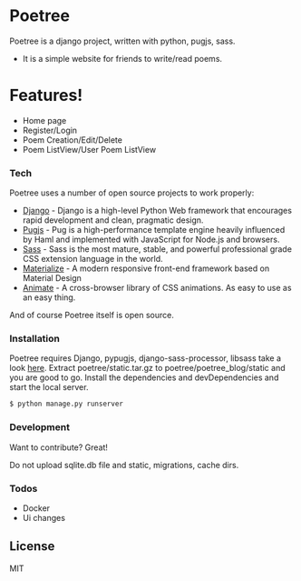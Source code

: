 # Poetree

Poetree is a django project, written with python, pugjs, sass.

  - It is a simple website for friends to write/read poems.
# Features!

  - Home page
  - Register/Login
  - Poem Creation/Edit/Delete
  - Poem ListView/User Poem ListView

### Tech

Poetree uses a number of open source projects to work properly:

* [Django](https://www.djangoproject.com/) - Django is a high-level Python Web framework that encourages rapid development and clean, pragmatic design.
* [Pugjs](https://pugjs.org/api/getting-started.html) - Pug is a high-performance template engine heavily influenced by Haml and implemented with JavaScript for Node.js and browsers.
* [Sass](https://sass-lang.com/) - Sass is the most mature, stable, and powerful professional grade CSS extension language in the world.
* [Materialize](https://materializecss.com/) - A modern responsive front-end framework based on Material Design
* [Animate](https://daneden.github.io/animate.css/) - A cross-browser library of CSS animations. As easy to use as an easy thing.

And of course Poetree itself is open source.

### Installation

Poetree requires Django, pypugjs, django-sass-processor, libsass take a look [here](https://github.com/mjun/dj-pug-sass).
Extract poetree/static.tar.gz to poetree/poetree_blog/static and you are good to go.
Install the dependencies and devDependencies and start the local server.

```sh
$ python manage.py runserver
```

### Development

Want to contribute? Great!

Do not upload sqlite.db file and static, migrations, cache dirs.

### Todos

 - Docker
 - Ui changes

License
----

MIT
